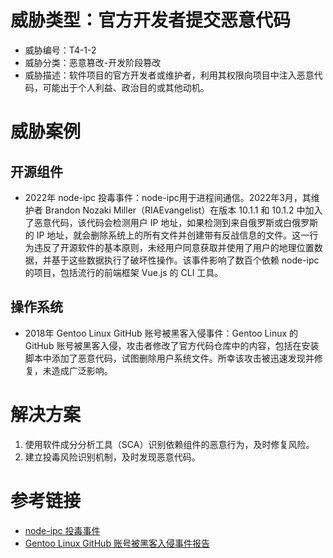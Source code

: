 # 威胁类型：官方开发者提交恶意代码
- 威胁编号：T4-1-2
- 威胁分类：恶意篡改-开发阶段篡改
- 威胁描述：软件项目的官方开发者或维护者，利用其权限向项目中注入恶意代码，可能出于个人利益、政治目的或其他动机。

# 威胁案例
## 开源组件
- 2022年 node-ipc 投毒事件：node-ipc用于进程间通信。2022年3月，其维护者 Brandon Nozaki Miller（RIAEvangelist）在版本 10.1.1 和 10.1.2 中加入了恶意代码，该代码会检测用户 IP 地址，如果检测到来自俄罗斯或白俄罗斯的 IP 地址，就会删除系统上的所有文件并创建带有反战信息的文件。这一行为违反了开源软件的基本原则，未经用户同意获取并使用了用户的地理位置数据，并基于这些数据执行了破坏性操作。该事件影响了数百个依赖 node-ipc 的项目，包括流行的前端框架 Vue.js 的 CLI 工具。


## 操作系统
- 2018年 Gentoo Linux GitHub 账号被黑客入侵事件：Gentoo Linux 的 GitHub 账号被黑客入侵，攻击者修改了官方代码仓库中的内容，包括在安装脚本中添加了恶意代码，试图删除用户系统文件。所幸该攻击被迅速发现并修复，未造成广泛影响。


# 解决方案
1. 使用软件成分分析工具（SCA）识别依赖组件的恶意行为，及时修复风险。
2. 建立投毒风险识别机制，及时发现恶意代码。

# 参考链接
- [node-ipc 投毒事件](https://snyk.io/blog/peacenotwar-malicious-npm-node-ipc-package-vulnerability/)
- [Gentoo Linux GitHub 账号被黑客入侵事件报告](https://wiki.gentoo.org/wiki/Project:Infrastructure/Incident_Reports/2018-06-28_Github)